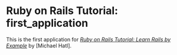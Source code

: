 # Ruby on Rails Tutorial: first_application

This is the first application for [*Ruby on Rails Tutorial: Learn Rails by Example*](http://railstutorial.org) by [Michael Hatl].